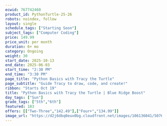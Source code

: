 ```yaml
---
ecwid: 767742460
product_id: PythonTurtle-25-26
robots: noindex, follow
layout: single
schedule_tags: ["Starting Soon"]
subject_tags: ["Computer Coding"]
price: 149.99
price_unit: per month
duration: 6+ mo
category: Ongoing
weight: 30
start_date: 2025-10-13
end_date: 2025-06-03
start_time: "2:30 PM"
end_time: "3:30 PM"
page_title: "Python Basics with Tracy the Turtle"
page_subtitle: "Guide Tracy to draw, code, and create!"
ribbon: "Starts Oct 19"
title: "Python Basics with Tracy the Turtle | Blue Ridge Boost"
day_tags: ["Sun"]
grade_tags: ["5th","6th"]
featured: 183
offers: [["Two-Three","142.49"],["Four+","134.99"]]
image_url: "https://d2j6dbq0eux0bg.cloudfront.net/images/106136041/5076355647.png"
---
```

